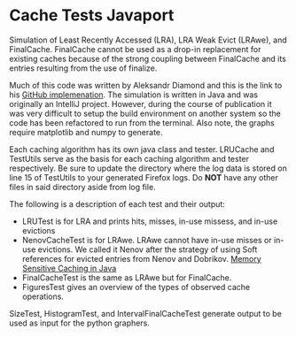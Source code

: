 # Cache Tests Javaport

Simulation of Least Recently Accessed (LRA), LRA Weak Evict (LRAwe), and FinalCache. FinalCache cannot be used as a drop-in replacement for existing caches 
because of the strong coupling between FinalCache and its entries resulting from the use of finalize. 

Much of this code was written by Aleksandr Diamond and this is the link to his [GitHub implemenation](https://github.com/asdiamond/cache.tests/tree/javaport). 
The simulation is written in Java and was originally an IntelliJ project. However, during the course of publication it was very difficult to setup the build
environment on another system so the code has been refactored to run from the terminal. Also note, the graphs require matplotlib and numpy to generate.

Each caching algorithm has its own java class and tester. LRUCache and TestUtils serve as the basis for each caching algorithm and tester respectively.
Be sure to update the directory where the log data is stored on line 15 of TestUtils to your generated Firefox logs. Do **NOT** have any other files in said directory
aside from log file.

The following is a description of each test and their output:
* LRUTest is for LRA and prints hits, misses, in-use missess, and in-use evictions
* NenovCacheTest is for LRAwe. LRAwe cannot have in-use misses or in-use evictions. We called it Nenov after the strategy of using Soft references for 
evicted entries from Nenov and Dobrikov. [Memory Sensitive Caching in Java](https://pdfs.semanticscholar.org/f1d7/3b7933abcca9842a74c15a48c084a29d95db.pdf)
* FinalCacheTest is the same as LRAwe but for FinalCache.
* FiguresTest gives an overview of the types of observed cache operations.

SizeTest, HistogramTest, and IntervalFinalCacheTest generate output to be used as input for the python graphers.
